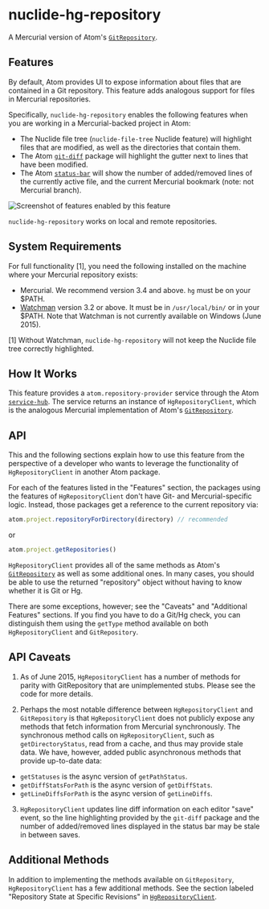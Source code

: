 # nuclide-hg-repository

A Mercurial version of Atom's [`GitRepository`](https://atom.io/docs/api/v0.209.0/GitRepository).

## Features
By default, Atom provides UI to expose information about files that are contained
in a Git repository. This feature adds analogous support for files in Mercurial
repositories.

Specifically, `nuclide-hg-repository` enables the following features when you are
working in a Mercurial-backed project in Atom:
* The Nuclide file tree (`nuclide-file-tree` Nuclide feature) will highlight files that are
modified, as well as the directories that contain them.
* The Atom [`git-diff`](https://github.com/atom/git-diff) package will highlight
the gutter next to lines that have been modified.
* The Atom [`status-bar`](https://github.com/atom/status-bar) will show the
number of added/removed lines of the currently active file, and the
current Mercurial bookmark (note: not Mercurial branch).

![Screenshot of features enabled by this feature](http://nuclide.io/images/Mercurial_features_screenshot.png)

`nuclide-hg-repository` works on local and remote repositories.

## System Requirements
For full functionality [1], you need the following installed on the machine where
your Mercurial repository exists:
* Mercurial. We recommend version 3.4 and above. `hg` must be on your $PATH.
* [Watchman](https://facebook.github.io/watchman/) version 3.2 or above. It must
be in `/usr/local/bin/` or in your $PATH. Note that Watchman is not currently
available on Windows (June 2015).

[1] Without Watchman, `nuclide-hg-repository` will not keep the Nuclide file tree
correctly highlighted.

## How It Works
This feature provides a `atom.repository-provider` service through the Atom
[`service-hub`](https://github.com/atom/service-hub). The service returns an
instance of `HgRepositoryClient`, which is the analogous Mercurial implementation
of Atom's [`GitRepository`](https://atom.io/docs/api/v0.209.0/GitRepository).

## API
This and the following sections explain how to use this feature from the
perspective of a developer who wants to leverage the functionality of
`HgRepositoryClient` in another Atom package.

For each of the features listed in the "Features" section, the packages using the
features of `HgRepositoryClient` don't have Git- and Mercurial-specific logic.
Instead, those packages get a reference to the current repository via:

```js
atom.project.repositoryForDirectory(directory) // recommended
```
or

```js
atom.project.getRepositories()
```

`HgRepositoryClient` provides all of the same methods as Atom's [`GitRepository`](https://atom.io/docs/api/v0.209.0/GitRepository)
as well as some additional ones. In many cases, you should be able to use the
returned "repository" object without having to know whether it is Git or Hg.

There are some exceptions, however; see the "Caveats" and "Additional Features"
sections. If you find you have to do a Git/Hg check, you can distinguish them
using the `getType` method available on both `HgRepositoryClient` and
`GitRepository`.

## API Caveats
1. As of June 2015, `HgRepositoryClient` has a number of methods for parity with
GitRepository that are unimplemented stubs. Please see the code for more details.

2. Perhaps the most notable difference between `HgRepositoryClient` and `GitRepository`
is that `HgRepositoryClient` does not publicly expose any methods that fetch
information from Mercurial synchronously. The synchronous method calls on
`HgRepositoryClient`, such as `getDirectoryStatus`, read from a cache, and thus
may provide stale data. We have, however, added public asynchronous methods that
provide up-to-date data:
  * `getStatuses` is the async version of `getPathStatus`.
  * `getDiffStatsForPath` is the async version of `getDiffStats`.
  * `getLineDiffsForPath` is the async version of `getLineDiffs`.

3. `HgRepositoryClient` updates line diff information on each editor "save" event,
so the line highlighting provided by the `git-diff` package and the number of
added/removed lines displayed in the status bar may be stale in between saves.

## Additional Methods
In addition to implementing the methods available on `GitRepository`,
`HgRepositoryClient` has a few additional methods. See the section labeled
"Repository State at Specific Revisions" in [`HgRepositoryClient`](https://github.com/facebook/nuclide/blob/master/pkg/nuclide/hg-repository/lib/HgRepositoryClient.js).

